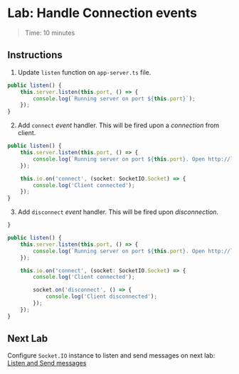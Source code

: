 # Lab: Handle Connection events

> Time: 10 minutes

## Instructions

1. Update `listen` function on `app-server.ts` file.

```ts
public listen() {
    this.server.listen(this.port, () => {
        console.log(`Running server on port ${this.port}`);
    });
}
```

2. Add `connect` *event* handler. This will be fired upon a _connection_ from client.

```ts
public listen() {
    this.server.listen(this.port, () => {
        console.log(`Running server on port ${this.port}. Open http://localhost:3000`);
    });

    this.io.on('connect', (socket: SocketIO.Socket) => {
        console.log('Client connected');
    });
}
```

3. Add `disconnect` *event* handler. This will be fired upon _disconnection_.
```ts
}

public listen() {
    this.server.listen(this.port, () => {
        console.log(`Running server on port ${this.port}. Open http://localhost:3000`);
    });

    this.io.on('connect', (socket: SocketIO.Socket) => {
        console.log('Client connected');

        socket.on('disconnect', () => {
            console.log('Client disconnected');
        });
    });
}
```

## Next Lab
Configure `Socket.IO` instance to listen and send messages on next lab: [Listen and Send messages](lab-03.md)
